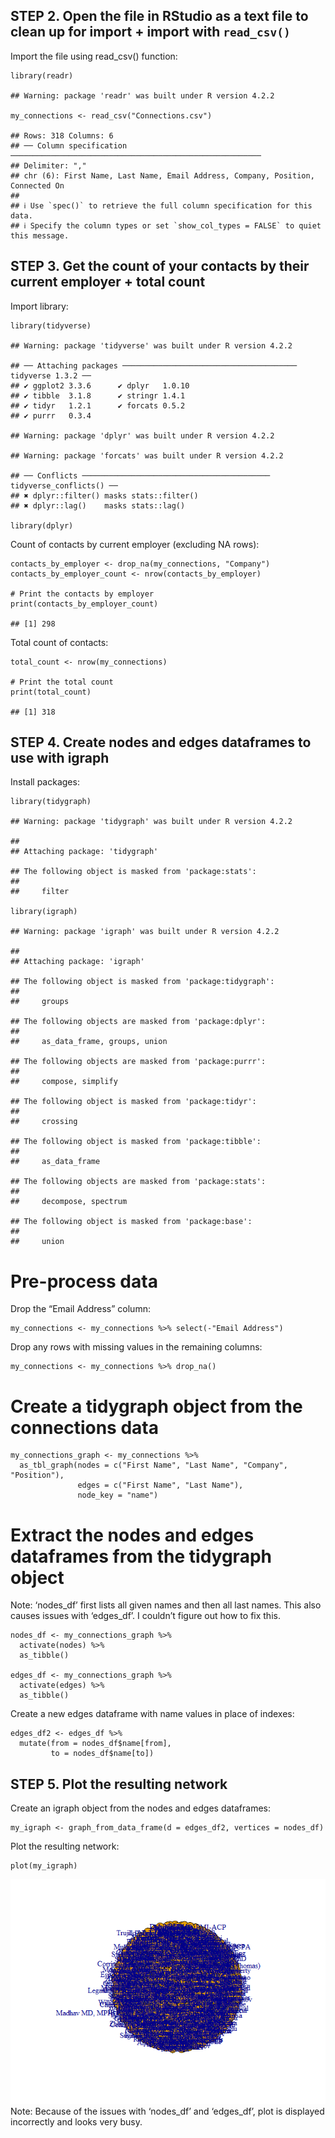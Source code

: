## STEP 2. Open the file in RStudio as a text file to clean up for import + import with `read_csv()`

Import the file using read\_csv() function:

    library(readr)

    ## Warning: package 'readr' was built under R version 4.2.2

    my_connections <- read_csv("Connections.csv")

    ## Rows: 318 Columns: 6
    ## ── Column specification ────────────────────────────────────────────────────────
    ## Delimiter: ","
    ## chr (6): First Name, Last Name, Email Address, Company, Position, Connected On
    ## 
    ## ℹ Use `spec()` to retrieve the full column specification for this data.
    ## ℹ Specify the column types or set `show_col_types = FALSE` to quiet this message.

## STEP 3. Get the count of your contacts by their current employer + total count

Import library:

    library(tidyverse)

    ## Warning: package 'tidyverse' was built under R version 4.2.2

    ## ── Attaching packages ─────────────────────────────────────── tidyverse 1.3.2 ──
    ## ✔ ggplot2 3.3.6      ✔ dplyr   1.0.10
    ## ✔ tibble  3.1.8      ✔ stringr 1.4.1 
    ## ✔ tidyr   1.2.1      ✔ forcats 0.5.2 
    ## ✔ purrr   0.3.4

    ## Warning: package 'dplyr' was built under R version 4.2.2

    ## Warning: package 'forcats' was built under R version 4.2.2

    ## ── Conflicts ────────────────────────────────────────── tidyverse_conflicts() ──
    ## ✖ dplyr::filter() masks stats::filter()
    ## ✖ dplyr::lag()    masks stats::lag()

    library(dplyr)

Count of contacts by current employer (excluding NA rows):

    contacts_by_employer <- drop_na(my_connections, "Company")
    contacts_by_employer_count <- nrow(contacts_by_employer)

    # Print the contacts by employer
    print(contacts_by_employer_count)

    ## [1] 298

Total count of contacts:

    total_count <- nrow(my_connections)

    # Print the total count
    print(total_count)

    ## [1] 318

## STEP 4. Create nodes and edges dataframes to use with igraph

Install packages:

    library(tidygraph)

    ## Warning: package 'tidygraph' was built under R version 4.2.2

    ## 
    ## Attaching package: 'tidygraph'

    ## The following object is masked from 'package:stats':
    ## 
    ##     filter

    library(igraph)

    ## Warning: package 'igraph' was built under R version 4.2.2

    ## 
    ## Attaching package: 'igraph'

    ## The following object is masked from 'package:tidygraph':
    ## 
    ##     groups

    ## The following objects are masked from 'package:dplyr':
    ## 
    ##     as_data_frame, groups, union

    ## The following objects are masked from 'package:purrr':
    ## 
    ##     compose, simplify

    ## The following object is masked from 'package:tidyr':
    ## 
    ##     crossing

    ## The following object is masked from 'package:tibble':
    ## 
    ##     as_data_frame

    ## The following objects are masked from 'package:stats':
    ## 
    ##     decompose, spectrum

    ## The following object is masked from 'package:base':
    ## 
    ##     union

# Pre-process data

Drop the “Email Address” column:

    my_connections <- my_connections %>% select(-"Email Address")

Drop any rows with missing values in the remaining columns:

    my_connections <- my_connections %>% drop_na()

# Create a tidygraph object from the connections data

    my_connections_graph <- my_connections %>%
      as_tbl_graph(nodes = c("First Name", "Last Name", "Company", "Position"),
                   edges = c("First Name", "Last Name"),
                   node_key = "name")

# Extract the nodes and edges dataframes from the tidygraph object

Note: ‘nodes\_df’ first lists all given names and then all last names.
This also causes issues with ‘edges\_df’. I couldn’t figure out how to
fix this.

    nodes_df <- my_connections_graph %>%
      activate(nodes) %>%
      as_tibble()

    edges_df <- my_connections_graph %>%
      activate(edges) %>%
      as_tibble()

Create a new edges dataframe with name values in place of indexes:

    edges_df2 <- edges_df %>%
      mutate(from = nodes_df$name[from],
             to = nodes_df$name[to])

## STEP 5. Plot the resulting network

Create an igraph object from the nodes and edges dataframes:

    my_igraph <- graph_from_data_frame(d = edges_df2, vertices = nodes_df)

Plot the resulting network:

    plot(my_igraph)

![](Exercise_1_files/figure-markdown_strict/Step%205.2-1.png) Note:
Because of the issues with ‘nodes\_df’ and ‘edges\_df’, plot is
displayed incorrectly and looks very busy.
